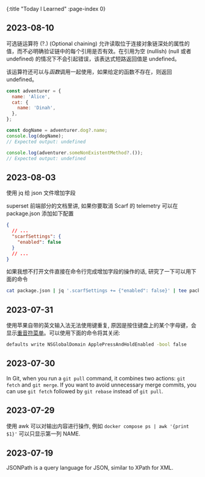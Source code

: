 {:title "Today I Learned"
 :page-index 0}

## 2023-08-10

可选链运算符 (?.) (Optional chaining) 允许读取位于连接对象链深处的属性的值，而不必明确验证链中的每个引用是否有效。在引用为空 (nullish) (null 或者 undefined) 的情况下不会引起错误，该表达式短路返回值是 undefined。

该运算符还可以与*函数*调用一起使用，如果给定的函数不存在，则返回 undefined。

```js
const adventurer = {
  name: 'Alice',
  cat: {
    name: 'Dinah',
  },
};

const dogName = adventurer.dog?.name;
console.log(dogName);
// Expected output: undefined

console.log(adventurer.someNonExistentMethod?.());
// Expected output: undefined
```

## 2023-08-03

使用 jq 给 json 文件增加字段

superset 前端部分的文档里讲, 如果你要取消 Scarf 的 telemetry 可以在 package.json 添加如下配置

```json
{
  // ...
  "scarfSettings": {
    "enabled": false
  }
  // ...
}
```

如果我想不打开文件直接在命令行完成增加字段的操作的话, 研究了一下可以用下面的命令

```bash
cat package.json | jq '.scarfSettings += {"enabled": false}' | tee package.json
```

## 2023-07-31

使用苹果自带的英文输入法无法使用键重复, 原因是按住键盘上的某个字母键，会显示[重音符菜单](https://support.apple.com/zh-cn/guide/mac-help/mh27474/mac)。可以使用下面的命令将其关闭:
```sh
defaults write NSGlobalDomain ApplePressAndHoldEnabled -bool false
```

## 2023-07-30

In Git, when you run a `git pull` command, it combines two actions: `git fetch` and `git merge`. If you want to avoid unnecessary merge commits, you can use `git fetch` followed by `git rebase` instead of `git pull`.

## 2023-07-29

使用 awk 可以对输出内容进行操作, 例如 `docker compose ps | awk '{print $1}'` 可以只显示第一列 NAME.

## 2023-07-19

JSONPath is a query language for JSON, similar to XPath for XML.
